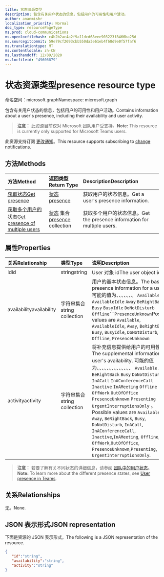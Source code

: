 ```yaml
---
title: 状态资源类型
description: 包含有关用户状态的信息，包括用户的可用性和用户活动。
author: ananmishr
localization_priority: Normal
doc_type: resourcePageType
ms.prod: cloud-communications
ms.openlocfilehash: c4b2b2ac4a2f9a11dcd68eee903223f8466ba25d
ms.sourcegitcommit: 59e79cf2693cbb550da3e61eb4f68d9e0f57faf6
ms.translationtype: MT
ms.contentlocale: zh-CN
ms.lasthandoff: 12/09/2020
ms.locfileid: "49606879"
---
```

# <a name="presence-resource-type"></a><span data-ttu-id="6d927-103">状态资源类型</span><span class="sxs-lookup"><span data-stu-id="6d927-103">presence resource type</span></span>

<span data-ttu-id="6d927-104">命名空间：microsoft.graph</span><span class="sxs-lookup"><span data-stu-id="6d927-104">Namespace: microsoft.graph</span></span>

<span data-ttu-id="6d927-105">包含有关用户状态的信息，包括用户的可用性和用户活动。</span><span class="sxs-lookup"><span data-stu-id="6d927-105">Contains information about a user's presence, including their availability and user activity.</span></span>

> <span data-ttu-id="6d927-106">**注意：** 此资源目前仅对 Microsoft 团队用户受支持。</span><span class="sxs-lookup"><span data-stu-id="6d927-106">**Note:** This resource is currently only supported for Microsoft Teams users.</span></span>

<span data-ttu-id="6d927-107">此资源支持订阅 [更改通知](/graph/webhooks)。</span><span class="sxs-lookup"><span data-stu-id="6d927-107">This resource supports subscribing to [change notifications](/graph/webhooks).</span></span>

## <a name="methods"></a><span data-ttu-id="6d927-108">方法</span><span class="sxs-lookup"><span data-stu-id="6d927-108">Methods</span></span>

| <span data-ttu-id="6d927-109">方法</span><span class="sxs-lookup"><span data-stu-id="6d927-109">Method</span></span>                                                            | <span data-ttu-id="6d927-110">返回类型</span><span class="sxs-lookup"><span data-stu-id="6d927-110">Return Type</span></span>                                       | <span data-ttu-id="6d927-111">Description</span><span class="sxs-lookup"><span data-stu-id="6d927-111">Description</span></span>                                  |
|:------------------------------------------------------------------|:--------------------------------------------------|:---------------------------------------------|
| [<span data-ttu-id="6d927-112">获取状态</span><span class="sxs-lookup"><span data-stu-id="6d927-112">Get presence</span></span>](../api/presence-get.md)     | [<span data-ttu-id="6d927-113">状态</span><span class="sxs-lookup"><span data-stu-id="6d927-113">presence</span></span>](../resources/presence.md)     | <span data-ttu-id="6d927-114">获取用户的状态信息。</span><span class="sxs-lookup"><span data-stu-id="6d927-114">Get a user's presence information.</span></span>
| [<span data-ttu-id="6d927-115">获取多个用户的状态</span><span class="sxs-lookup"><span data-stu-id="6d927-115">Get presence of multiple users</span></span>](../api/cloudcommunications-getpresencesbyuserid.md)    |  <span data-ttu-id="6d927-116">[状态](../resources/presence.md) 集合</span><span class="sxs-lookup"><span data-stu-id="6d927-116">[presence](../resources/presence.md) collection</span></span>     |  <span data-ttu-id="6d927-117">获取多个用户的状态信息。</span><span class="sxs-lookup"><span data-stu-id="6d927-117">Get the presence information for multiple users.</span></span>      |


## <a name="properties"></a><span data-ttu-id="6d927-118">属性</span><span class="sxs-lookup"><span data-stu-id="6d927-118">Properties</span></span>

| <span data-ttu-id="6d927-119">关系</span><span class="sxs-lookup"><span data-stu-id="6d927-119">Relationship</span></span>        | <span data-ttu-id="6d927-120">类型</span><span class="sxs-lookup"><span data-stu-id="6d927-120">Type</span></span>                                                 | <span data-ttu-id="6d927-121">说明</span><span class="sxs-lookup"><span data-stu-id="6d927-121">Description</span></span>                                                         |
|:--------------------|:-----------------------------------------------------|:--------------------------------------------------------------------|
|<span data-ttu-id="6d927-122">id</span><span class="sxs-lookup"><span data-stu-id="6d927-122">id</span></span>    |  <span data-ttu-id="6d927-123">string</span><span class="sxs-lookup"><span data-stu-id="6d927-123">string</span></span>     |  <span data-ttu-id="6d927-124">User 对象 id</span><span class="sxs-lookup"><span data-stu-id="6d927-124">The user object id</span></span>   |
|<span data-ttu-id="6d927-125">availability</span><span class="sxs-lookup"><span data-stu-id="6d927-125">availability</span></span>    |  <span data-ttu-id="6d927-126">字符串集合</span><span class="sxs-lookup"><span data-stu-id="6d927-126">string collection</span></span>   |   <span data-ttu-id="6d927-127">用户的基本状态信息。</span><span class="sxs-lookup"><span data-stu-id="6d927-127">The base presence information for a user.</span></span> <span data-ttu-id="6d927-128">可能的值为、、、、、、、 `Available` `AvailableIdle` `Away` `BeRightBack` `Busy` `BusyIdle` `DoNotDisturb` `Offline``PresenceUnknown`</span><span class="sxs-lookup"><span data-stu-id="6d927-128">Possible values are `Available`, `AvailableIdle`,  `Away`, `BeRightBack`, `Busy`, `BusyIdle`, `DoNotDisturb`, `Offline`, `PresenceUnknown`</span></span>  |
|<span data-ttu-id="6d927-129">activity</span><span class="sxs-lookup"><span data-stu-id="6d927-129">activity</span></span>    |  <span data-ttu-id="6d927-130">字符串集合</span><span class="sxs-lookup"><span data-stu-id="6d927-130">string collection</span></span>      |    <span data-ttu-id="6d927-131">将补充信息提供给用户的可用性。</span><span class="sxs-lookup"><span data-stu-id="6d927-131">The supplemental information to a user's availability.</span></span> <span data-ttu-id="6d927-132">可能的值为、、、、、、、、、、、、、、 `Available` `Away` `BeRightBack` `Busy` `DoNotDisturb` `InACall` `InAConferenceCall` `Inactive` `InAMeeting` `Offline` `OffWork` `OutOfOffice` `PresenceUnknown` `Presenting` `UrgentInterruptionsOnly` 。</span><span class="sxs-lookup"><span data-stu-id="6d927-132">Possible values are `Available`, `Away`, `BeRightBack`, `Busy`, `DoNotDisturb`, `InACall`, `InAConferenceCall`, `Inactive`,`InAMeeting`, `Offline`, `OffWork`,`OutOfOffice`, `PresenceUnknown`,`Presenting`, `UrgentInterruptionsOnly`.</span></span>       |

><span data-ttu-id="6d927-133">**注意：** 若要了解有关不同状态的详细信息，请参阅 [团队中的用户状态](/microsoftteams/presence-admins)。</span><span class="sxs-lookup"><span data-stu-id="6d927-133">**Note:** To learn more about the different presence states, see [User presence in Teams](/microsoftteams/presence-admins).</span></span> 

## <a name="relationships"></a><span data-ttu-id="6d927-134">关系</span><span class="sxs-lookup"><span data-stu-id="6d927-134">Relationships</span></span>

<span data-ttu-id="6d927-135">无。</span><span class="sxs-lookup"><span data-stu-id="6d927-135">None.</span></span>

## <a name="json-representation"></a><span data-ttu-id="6d927-136">JSON 表示形式</span><span class="sxs-lookup"><span data-stu-id="6d927-136">JSON representation</span></span>

<span data-ttu-id="6d927-137">下面是资源的 JSON 表示形式。</span><span class="sxs-lookup"><span data-stu-id="6d927-137">The following is a JSON representation of the resource.</span></span>

<!-- {
  "blockType": "resource",
  "optionalProperties": [
  ],
  "@odata.type": "microsoft.graph.presence"
}-->
```json
{
   "id":"string",
   "availability":"string",
   "activity":"string"
}
```
